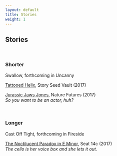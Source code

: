 ```yaml
---
layout: default
title: Stories
weight: 1
---
```


Stories
-------
<br>

### Shorter

Swallow, forthcoming in Uncanny<br>

<a href="https://storyseedvault.com/2017/08/16/46/" target="_blank">Tattooed Helix</a>, Story Seed Vault (2017)<br>

<a href="https://www.nature.com/nature/journal/v546/n7660/full/546696a.html" target="_blank">Jurassic Jaws Jones</a>, Nature Futures (2017)<br>
*So you want to be an actor, huh?*

<br>

### Longer


Cast Off Tight, forthcoming in Fireside<br>

<a href="https://seat14c.com/future_ideas/15F" target="_blank">The Noctilucent Paradox in E Minor</a>, Seat 14c (2017)<br>
*The cello is her voice box and she lets it out.*

